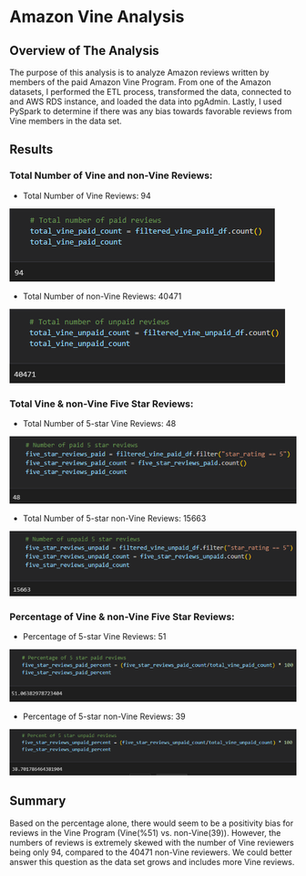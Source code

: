 # Amazon Vine Analysis

## Overview of The Analysis

The purpose of this analysis is to analyze Amazon reviews written by members of the paid Amazon Vine Program. From one of the Amazon datasets, I performed the ETL process, transformed the data, connected to and AWS RDS instance, and loaded the data into pgAdmin. Lastly, I used PySpark to determine if there was any bias towards favorable reviews from Vine members in the data set. 

## Results

### Total Number of Vine and non-Vine Reviews:

- Total Number of Vine Reviews: 94

![total_vine_reviews](Resources/total_vine_reviews.png)

- Total Number of non-Vine Reviews: 40471

![total_unpaid_vine_reviews](Resources/total_unpaid_vine_reviews.png)

### Total Vine & non-Vine Five Star Reviews:

- Total Number of 5-star Vine Reviews: 48

![vine_five_star](Resources/vine_five_star.png)

- Total Number of 5-star non-Vine Reviews: 15663

![nonvine_five_star](Resources/nonvine_five_star.png)

### Percentage of Vine & non-Vine Five Star Reviews:

- Percentage of 5-star Vine Reviews: 51

![vine_percentage](Resources/vine_percentage.png)

- Percentage of 5-star non-Vine Reviews: 39

![nonvine_percentage](Resources/nonvine_percentage.png)

## Summary

Based on the percentage alone, there would seem to be a positivity bias for reviews in the Vine Program (Vine(%51) vs. non-Vine(39)). However, the numbers of reviews is extremely skewed with the number of Vine reviewers being only 94, compared to the 40471 non-Vine reviewers. We could better answer this question as the data set grows and includes more Vine reviews.

